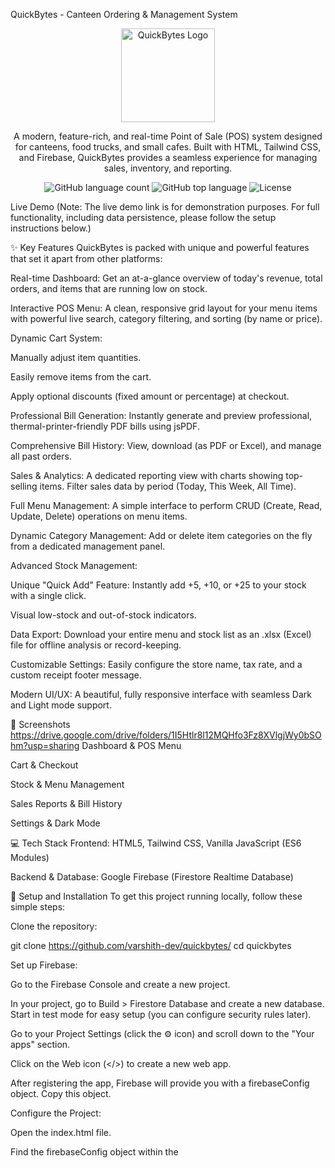 QuickBytes - Canteen Ordering & Management System
<p align="center">
<img src="https://www.google.com/search?q=https://raw.githubusercontent.com/user/repo/main/screenshots/logo.png" alt="QuickBytes Logo" width="150">
</p>

<p align="center">
A modern, feature-rich, and real-time Point of Sale (POS) system designed for canteens, food trucks, and small cafes. Built with HTML, Tailwind CSS, and Firebase, QuickBytes provides a seamless experience for managing sales, inventory, and reporting.
</p>

<p align="center">
<img alt="GitHub language count" src="https://www.google.com/search?q=https://img.shields.io/github/languages/count/your-username/your-repo-name%3Fstyle%3Dfor-the-badge%26color%3Dblue">
<img alt="GitHub top language" src="https://www.google.com/search?q=https://img.shields.io/github/languages/top/your-username/your-repo-name%3Fstyle%3Dfor-the-badge%26color%3Dyellow">
<img alt="License" src="https://www.google.com/search?q=https://img.shields.io/github/license/your-username/your-repo-name%3Fstyle%3Dfor-the-badge%26color%3Dgreen">
</p>

Live Demo
(Note: The live demo link is for demonstration purposes. For full functionality, including data persistence, please follow the setup instructions below.)

✨ Key Features
QuickBytes is packed with unique and powerful features that set it apart from other platforms:

Real-time Dashboard: Get an at-a-glance overview of today's revenue, total orders, and items that are running low on stock.

Interactive POS Menu: A clean, responsive grid layout for your menu items with powerful live search, category filtering, and sorting (by name or price).

Dynamic Cart System:

Manually adjust item quantities.

Easily remove items from the cart.

Apply optional discounts (fixed amount or percentage) at checkout.

Professional Bill Generation: Instantly generate and preview professional, thermal-printer-friendly PDF bills using jsPDF.

Comprehensive Bill History: View, download (as PDF or Excel), and manage all past orders.

Sales & Analytics: A dedicated reporting view with charts showing top-selling items. Filter sales data by period (Today, This Week, All Time).

Full Menu Management: A simple interface to perform CRUD (Create, Read, Update, Delete) operations on menu items.

Dynamic Category Management: Add or delete item categories on the fly from a dedicated management panel.

Advanced Stock Management:

Unique "Quick Add" Feature: Instantly add +5, +10, or +25 to your stock with a single click.

Visual low-stock and out-of-stock indicators.

Data Export: Download your entire menu and stock list as an .xlsx (Excel) file for offline analysis or record-keeping.

Customizable Settings: Easily configure the store name, tax rate, and a custom receipt footer message.

Modern UI/UX: A beautiful, fully responsive interface with seamless Dark and Light mode support.

📸 Screenshots
https://drive.google.com/drive/folders/1I5Htlr8l12MQHfo3Fz8XVlgjWy0bSOhm?usp=sharing
Dashboard & POS Menu

Cart & Checkout





Stock & Menu Management

Sales Reports & Bill History





Settings & Dark Mode



💻 Tech Stack
Frontend: HTML5, Tailwind CSS, Vanilla JavaScript (ES6 Modules)

Backend & Database: Google Firebase (Firestore Realtime Database)


🚀 Setup and Installation
To get this project running locally, follow these simple steps:

Clone the repository:

git clone https://github.com/varshith-dev/quickbytes/
cd quickbytes

Set up Firebase:

Go to the Firebase Console and create a new project.

In your project, go to Build > Firestore Database and create a new database. Start in test mode for easy setup (you can configure security rules later).

Go to your Project Settings (click the ⚙️ icon) and scroll down to the "Your apps" section.

Click on the Web icon (</>) to create a new web app.

After registering the app, Firebase will provide you with a firebaseConfig object. Copy this object.

Configure the Project:

Open the index.html file.

Find the firebaseConfig object within the <script type="module"> tag (around line 300).

Replace the placeholder keys with the actual keys you copied from your Firebase project.



Create Firestore Collections:
For the app to work, you need to manually create the following collections in your Firestore Database:

categories: Stores the menu categories. Each document should have a name field (e.g., { name: "Beverages" }).

menu: Stores the menu items.

orders: Stores completed orders.

Run the Application:
Simply open the index.html file in your web browser. You can use a live server extension in your code editor for the best experience.

📄 License
This project is licensed under the MIT License. See the LICENSE file for details.

Made with ❤️ by [Your Name]
